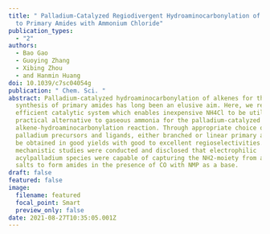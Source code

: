 ```yaml
---
title: " Palladium-Catalyzed Regiodivergent Hydroaminocarbonylation of Alkenes
  to Primary Amides with Ammonium Chloride"
publication_types:
  - "2"
authors:
  - Bao Gao
  - Guoying Zhang
  - Xibing Zhou
  - and Hanmin Huang
doi: 10.1039/c7sc04054g
publication: " Chem. Sci. "
abstract: Palladium-catalyzed hydroaminocarbonylation of alkenes for the
  synthesis of primary amides has long been an elusive aim. Here, we report an
  efficient catalytic system which enables inexpensive NH4Cl to be utilized as a
  practical alternative to gaseous ammonia for the palladium-catalyzed
  alkene-hydroaminocarbonylation reaction. Through appropriate choice of the
  palladium precursors and ligands, either branched or linear primary amides can
  be obtained in good yields with good to excellent regioselectivities. Primary
  mechanistic studies were conducted and disclosed that electrophilic
  acylpalladium species were capable of capturing the NH2-moiety from ammonium
  salts to form amides in the presence of CO with NMP as a base.
draft: false
featured: false
image:
  filename: featured
  focal_point: Smart
  preview_only: false
date: 2021-08-27T10:35:05.001Z
---
```

